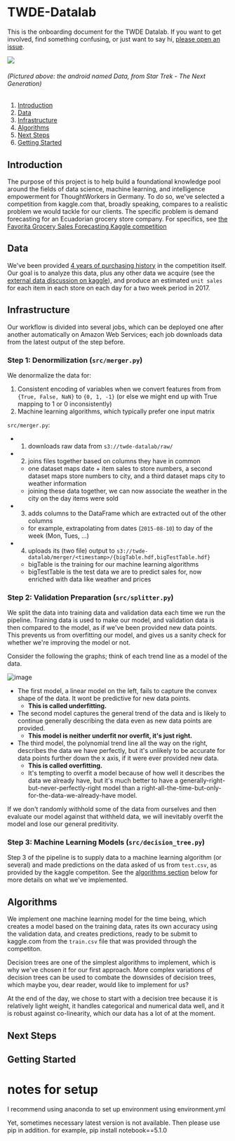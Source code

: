 # TWDE-Datalab
This is the onboarding document for the TWDE Datalab. If you want to get involved, find something confusing, or just want to say hi, [please open an issue](https://github.com/emilyagras/kaggle-favorita/issues).


![](http://i0.kym-cdn.com/photos/images/original/001/268/288/04a.gif)
###### (Pictured above: the android named Data, from Star Trek - The Next Generation)

1. [Introduction](https://github.com/emilyagras/kaggle-favorita/blob/master/README.md#introduction)
1. [Data](https://github.com/emilyagras/kaggle-favorita/blob/master/README.md#data)
1. [Infrastructure](https://github.com/emilyagras/kaggle-favorita/blob/master/README.md#infrastructure)
1. [Algorithms](https://github.com/emilyagras/kaggle-favorita/blob/master/README.md#algorithms)
1. [Next Steps](https://github.com/emilyagras/kaggle-favorita/blob/master/README.md#next-steps)
1. [Getting Started](https://github.com/emilyagras/kaggle-favorita/blob/master/README.md#getting-started)


## Introduction
The purpose of this project is to help build a foundational knowledge pool around the fields of data science, machine learning, and intelligence empowerment for ThoughtWorkers in Germany. To do so, we've selected a competition from kaggle.com that, broadly speaking, compares to a realistic problem we would tackle for our clients. The specific problem is demand forecasting for an Ecuadorian grocery store company. For specifics, see [the Favorita Grocery Sales Forecasting Kaggle competition](https://www.kaggle.com/c/favorita-grocery-sales-forecasting)

## Data

We've been provided [4 years of purchasing history](https://www.kaggle.com/c/favorita-grocery-sales-forecasting/data) in the competition itself. Our goal is to analyze this data, plus any other data we acquire (see the [external data discussion on kaggle](https://www.kaggle.com/c/favorita-grocery-sales-forecasting/discussion/41537)), and produce an estimated `unit sales` for each item in each store on each day for a two week period in 2017. 


## Infrastructure

Our workflow is divided into several jobs, which can be deployed one after another automatically on Amazon Web Services; each job downloads data from the latest output of the step before.

### Step 1: Denormilization (`src/merger.py`)
We denormalize the data for: 
  1. Consistent encoding of variables when we convert features from from `{True, False, NaN}` to `{0, 1, -1}` (or else we might end up with True mapping to 1 or 0 inconsistently)
  2. Machine learning algorithms, which typically prefer one input matrix

`src/merger.py`:
  - 1. downloads raw data from `s3://twde-datalab/raw/`
  - 2. joins files together based on columns they have in common
    - one dataset maps date + item sales to store numbers, a second dataset maps store numbers to city, and a third dataset maps city to weather information
    - joining these data together, we can now associate the weather in the city on the day items were sold
  - 3. adds columns to the DataFrame which are extracted out of the other columns
    - for example, extrapolating from dates (`2015-08-10`) to  day of the week (Mon, Tues, ...)
  - 4. uploads its (two file) output to `s3://twde-datalab/merger/<timestamp>/{bigTable.hdf,bigTestTable.hdf}`
    - bigTable is the training for our machine learning algorithms
    - bigTestTable is the test data we are to predict sales for, now enriched with data like weather and prices

### Step 2: Validation Preparation (`src/splitter.py`)
We split the data into training data and validation data each time we run the pipeline. Training data is used to make our model, and validation data is then compared to the model, as if we've been provided new data points. This prevents us from overfitting our model, and gives us a sanity check for whether we're improving the model or not.

Consider the following the graphs; think of each trend line as a model of the data.

![image](https://user-images.githubusercontent.com/8107614/33661598-f91a92c6-da88-11e7-8a69-8c83fdf44ab1.png)

- The first model, a linear model on the left, fails to capture the convex shape of the data. It wont be predictive for new data points.
  - **This is called underfitting.**
- The second model captures the general trend of the data and is likely to continue generally describing the data even as new data points are provided. 
  - **This model is neither underfit nor overfit, it's just right.**
- The third model, the polynomial trend line all the way on the right, describes the data we have perfectly, but it's unlikely to be accurate for data points further down the x axis, if it were ever provided new data. 
  - **This is called overfitting.**
  - It's tempting to overfit a model because of how well it describes the data we already have, but it's much better to have a generally-right-but-never-perfectly-right model than a right-all-the-time-but-only-for-the-data-we-already-have model. 

If we don't randomly withhold some of the data from ourselves and then evaluate our model against that withheld data, we will inevitably overfit the model and lose our general preditivity.

### Step 3: Machine Learning Models (`src/decision_tree.py`)
Step 3 of the pipeline is to supply data to a machine learning algorithm (or several) and made predictions on the data asked of us from `test.csv`, as provided by the kaggle competiton. See the [algorithms section](https://github.com/emilyagras/kaggle-favorita/blob/master/README.md#algorithms) below for more details on what we've implemented.

## Algorithms
We implement one machine learning model for the time being, which creates a model based on the training data, rates its own accuracy using the validation data, and creates predictions, ready to be submit to kaggle.com from the `train.csv` file that was provided through the competiton.

Decision trees are one of the simplest algorithms to implement, which is why we've chosen it for our first approach. More complex variations of decision trees can be used to combate the downsides of decision trees, which maybe you, dear reader, would like to implement for us?

At the end of the day, we chose to start with a decision tree because it is relatively light weight, it handles categorical and numerical data well, and it is robust against co-linearity, which our data has a lot of at the moment. 


## Next Steps

## Getting Started

# notes for setup
I recommend using anaconda to set up environment using environment.yml

Yet, sometimes necessary latest version is not available. Then please use pip in addition. 
for example,
pip install notebook==5.1.0
